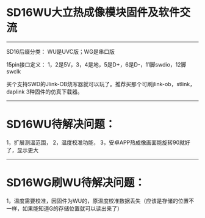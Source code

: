 # SD16WU大立热成像模块固件及软件交流
--------------------------------------------
SD16后缀分类：
WU是UVC版；WG是串口版


15pin接口定义：
1，2是5V，3，4是地，5是D+，6是D-，11脚swdio，12脚swclk

买个支持SWD的Jlink-OB烧写器就可以玩了。推荐买那个可刷jlink-ob，stlink，daplink 3种固件的仿真下载器。


--------------------------------------------
# SD16WU待解决问题：
1，扩展测温范围，
2，温度校准功能，
3，安卓APP热成像画面能旋转90就好了，显示更大

--------------------------------------------
# SD16WG刷WU待解决问题：
1，温度需要校准，因固件为WU的，原温度校准数据丢失（应该是存储的位置不一样，如果能知道G的存储位置就可以读出来了）
